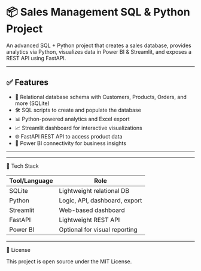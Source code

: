 # 📦 Sales Management SQL & Python Project

An advanced SQL + Python project that creates a sales database, provides analytics via Python, visualizes data in Power BI & Streamlit, and exposes a REST API using FastAPI.

---

## ✅ Features

- 📄 Relational database schema with Customers, Products, Orders, and more (SQLite)
- 🛠️ SQL scripts to create and populate the database
- 📊 Python-powered analytics and Excel export
- 📈 Streamlit dashboard for interactive visualizations
- 🌐 FastAPI REST API to access product data
- 🔄 Power BI connectivity for business insights

---

---

🧰 Tech Stack

Tool/Language | Role
--------------|------------------------------
SQLite        | Lightweight relational DB
Python        | Logic, API, dashboard, export
Streamlit     | Web-based dashboard
FastAPI       | Lightweight REST API
Power BI      | Optional for visual reporting


---

📄 License

This project is open source under the MIT License.
